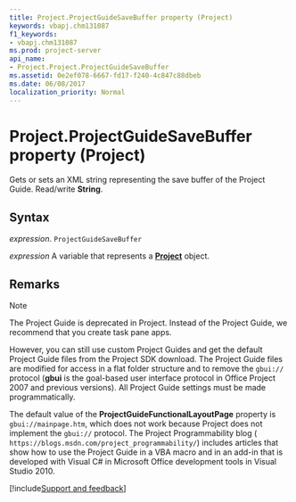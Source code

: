 ```yaml
---
title: Project.ProjectGuideSaveBuffer property (Project)
keywords: vbapj.chm131087
f1_keywords:
- vbapj.chm131087
ms.prod: project-server
api_name:
- Project.Project.ProjectGuideSaveBuffer
ms.assetid: 0e2ef078-6667-fd17-f240-4c847c88dbeb
ms.date: 06/08/2017
localization_priority: Normal
---
```



# Project.ProjectGuideSaveBuffer property (Project)

Gets or sets an XML string representing the save buffer of the Project Guide. Read/write  **String**.


## Syntax

_expression_. `ProjectGuideSaveBuffer`

_expression_ A variable that represents a **[Project](project.project.md)** object.


## Remarks


> [!NOTE] 
> The Project Guide is deprecated in Project. Instead of the Project Guide, we recommend that you create task pane apps.

However, you can still use custom Project Guides and get the default Project Guide files from the Project SDK download. The Project Guide files are modified for access in a flat folder structure and to remove the  `gbui://` protocol (**gbui** is the goal-based user interface protocol in Office Project 2007 and previous versions). All Project Guide settings must be made programmatically.

The default value of the  **ProjectGuideFunctionalLayoutPage** property is `gbui://mainpage.htm`, which does not work because Project does not implement the  `gbui://` protocol. The Project Programmability blog ( `https://blogs.msdn.com/project_programmability/`) includes articles that show how to use the Project Guide in a VBA macro and in an add-in that is developed with Visual C# in Microsoft Office development tools in Visual Studio 2010.

[!include[Support and feedback](~/includes/feedback-boilerplate.md)]
